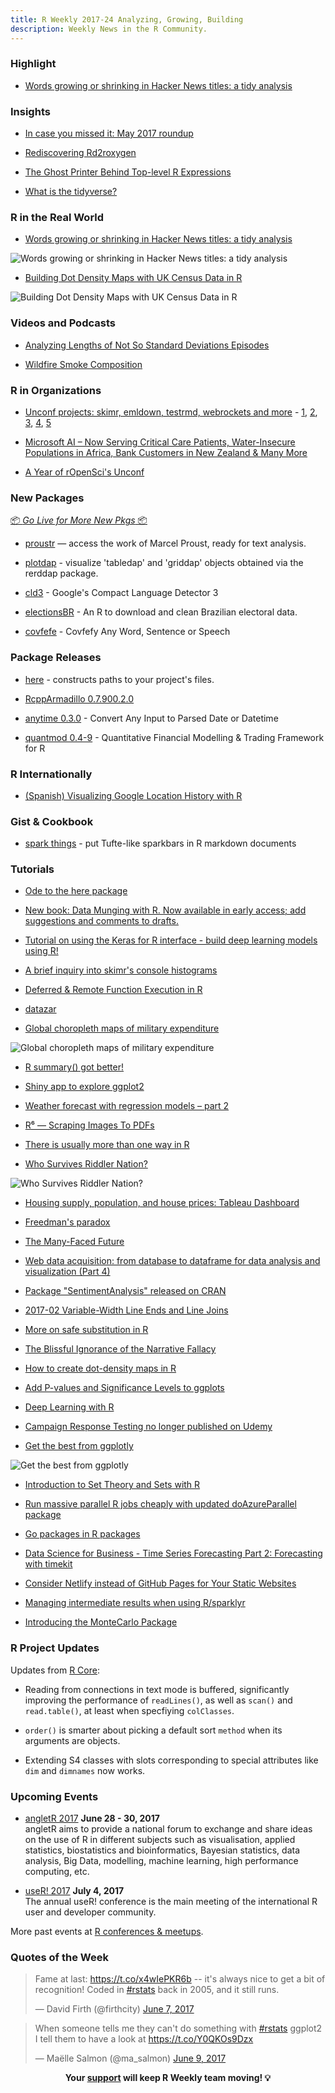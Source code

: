 ```yaml
---
title: R Weekly 2017-24 Analyzing, Growing, Building
description: Weekly News in the R Community.
---
```


###  Highlight

+ [Words growing or shrinking in Hacker News titles: a tidy analysis](http://varianceexplained.org/r/hn-trends/)

###  Insights

+ [In case you missed it: May 2017 roundup](http://blog.revolutionanalytics.com/2017/06/in-case-you-missed-it-may-2017-roundup.html)

+ [Rediscovering Rd2roxygen](https://yihui.name/en/2017/06/rediscovering-rd2roxygen/)

+ [The Ghost Printer Behind Top-level R Expressions](https://yihui.name/en/2017/06/top-level-r-expressions/)

+ [What is the tidyverse? ](https://rviews.rstudio.com/2017/06/08/what-is-the-tidyverse/)

###  R in the Real World

+ [Words growing or shrinking in Hacker News titles: a tidy analysis](http://varianceexplained.org/r/hn-trends/)

![Words growing or shrinking in Hacker News titles: a tidy analysis](https://raw.githubusercontent.com/rweekly/image/master/2017-03/stack-better.png)

+ [Building Dot Density Maps with UK Census Data in R](http://blog.cultureofinsight.com/2017/06/building-dot-density-maps-with-uk-census-data-in-r/)

![Building Dot Density Maps with UK Census Data in R](https://raw.githubusercontent.com/rweekly/image/master/2017-03/ldn_final.gif)


###  Videos and Podcasts

+ [Analyzing Lengths of Not So Standard Deviations Episodes](http://analystmindset.com/2017/05/22/episode-1/)

+ [Wildfire Smoke Composition](https://www.youtube.com/watch?v=jWePleDwmQo&feature=youtu.be)

###  R in Organizations

+ [Unconf projects: skimr, emldown, testrmd, webrockets and more](http://ropensci.org/blog/blog/2017/06/05/unconf_recap_1) - [1](http://ropensci.org/blog/blog/2017/06/05/unconf_recap_1), [2](http://ropensci.org/blog/blog/2017/06/06/unconf_recap_2), [3](http://ropensci.org/blog/blog/2017/06/07/unconf_projects_3), [4](http://ropensci.org/blog/blog/2017/06/08/unconf_recap_4), [5](http://ropensci.org/blog/blog/2017/06/09/unconf_recap_5)


+ [Microsoft AI – Now Serving Critical Care Patients, Water-Insecure Populations in Africa, Bank Customers in New Zealand & Many More](https://blogs.technet.microsoft.com/machinelearning/2017/06/05/microsoft-ai-now-serving-critical-care-patients-water-insecure-populations-in-africa-bank-customers-in-new-zealand-many-more/)

+ [A Year of rOpenSci's Unconf](http://seankross.com/2017/06/07/A-Year-of-rOpenScis-Unconf.html)


###  New Packages

<p class="added-hostname"><a href="https://rweekly.org/live" target="_blank" class="externalLink">📦 <i>Go Live for More New Pkgs</i> 📦</a></p>

+ [proustr](http://colinfay.me/proustr-package/) — access the work of Marcel Proust, ready for text analysis.

+ [plotdap](https://github.com/ropensci/plotdap) - visualize 'tabledap' and 'griddap' objects obtained via the rerddap package.

+ [cld3](https://cran.r-project.org/web/packages/cld3/index.html) - Google's Compact Language Detector 3

+ [electionsBR](https://cran.r-project.org/package=electionsBR) - An R to download and clean Brazilian electoral data.

+ [covfefe](https://cran.r-project.org/web/packages/covfefe/index.html) - Covfefy Any Word, Sentence or Speech

###  Package Releases

+ [here](https://cran.r-project.org/web/packages/here/index.html) - constructs paths to your project's files.

+ [RcppArmadillo 0.7.900.2.0](http://dirk.eddelbuettel.com/blog/2017/06/04#rcpparmadillo_0.7.900.2.0)

+ [anytime 0.3.0](http://dirk.eddelbuettel.com/blog/2017/06/05#anytime_0.3.0) - Convert Any Input to Parsed Date or Datetime

+ [quantmod 0.4-9](http://blog.fosstrading.com/2017/06/quantmod-0-4-9-on-cran.html) - Quantitative Financial Modelling & Trading Framework for R


###  R Internationally

+ [(Spanish) Visualizing Google Location History with R](https://bitsandbricks.github.io/post/visualizando-con-r-el-historial-de-ubicaciones-de-google-parte-i/)

### Gist & Cookbook

+ [spark things](https://gist.github.com/benmarwick/152bebd96eb359a9f379f4ec94bdb93a) - put Tufte-like sparkbars in R markdown documents

###  Tutorials

+ [Ode to the here package](https://github.com/jennybc/here_here)

+ [New book: Data Munging with R. Now available in early access; add suggestions and comments to drafts.](https://www.manning.com/books/data-munging-with-r)

+ [Tutorial on using the Keras for R interface - build deep learning models using R!](http://projects.rajivshah.com/blog/2017/06/04/deeplearningR/)

+ [A brief inquiry into skimr's console histograms](https://daranzolin.github.io/articles/2017-06/consolehistograms)

+ [Deferred & Remote Function Execution in R](https://random-remarks.net/2017/06/03/deferred-remote-function-execution-in-r/)

+ [datazar](https://xianblog.wordpress.com/2017/06/04/datazar/)

+ [Global choropleth maps of military expenditure](http://ellisp.github.io/blog/2017/06/04/military-gdp)

![Global choropleth maps of military expenditure](https://ellisp.github.io/img/0099-military-gdp.gif)

+ [R summary() got better!](http://www.win-vector.com/blog/2017/06/r-summary-got-better/)

+ [Shiny app to explore ggplot2](http://r-posts.com/shiny-app-to-explore-ggplot2/)

+ [Weather forecast with regression models – part 2](https://datascienceplus.com/weather-forecast-with-regression-models-part-2/)

+ [R⁶ — Scraping Images To PDFs](https://rud.is/b/2017/06/05/r%e2%81%b6-scraping-images-to-pdfs/)

+ [There is usually more than one way in R](http://www.win-vector.com/blog/2017/06/there-is-usually-more-than-one-way-in-r/)

+ [Who Survives Riddler Nation?](https://ntguardian.wordpress.com/2017/06/05/who-survives-riddler-nation/)

![Who Survives Riddler Nation?](https://ntguardian.files.wordpress.com/2017/06/out2.gif?w=680)

+ [Housing supply, population, and house prices: Tableau Dashboard](http://lenkiefer.github.io/2017/06/05/tableau-dash)

+ [Freedman's paradox](http://www.alexejgossmann.com/Freedmans_paradox/)

+ [The Many-Faced Future](http://www.jottr.org/2017/06/the-many-faced-future.html)

+ [Web data acquisition: from database to dataframe for data analysis and visualization (Part 4)](http://r-posts.com/web-data-acquisition-from-database-to-dataframe-for-data-analysis-and-visualization-part-4/)

+ [Package "SentimentAnalysis" released on CRAN](http://www.rblog.uni-freiburg.de/2017/06/06/package-sentimentanalysis-released-on-cran/)

+ [2017-02  Variable-Width Line Ends and Line Joins](http://stattech.wordpress.fos.auckland.ac.nz/2017/06/07/2017-02-variable-width-line-ends-and-line-joins/)

+ [More on safe substitution in R](http://www.win-vector.com/blog/2017/06/more-on-safe-substitution-in-r/)

+ [The Blissful Ignorance of the Narrative Fallacy](http://multithreaded.stitchfix.com/blog/2017/06/07/hot-hand-and-narrative-fallacy/)

+ [How to create dot-density maps in R](http://blog.revolutionanalytics.com/2017/06/how-to-create-dot-density-maps-in-r.html)

+ [Add P-values and Significance Levels to ggplots](http://www.sthda.com/english/wiki/add-p-values-and-significance-levels-to-ggplots)

+ [Deep Learning with R](https://datascienceplus.com/deep-learning-with-r/)

+ [Campaign Response Testing no longer published on Udemy](http://www.win-vector.com/blog/2017/06/campaign-response-testing-no-longer-published-on-udemy/)

+ [Get the best from ggplotly](http://www.r-graph-gallery.com/2017/06/07/get-the-best-from-ggplotly/)

![Get the best from ggplotly](http://www.r-graph-gallery.com/wp-content/uploads/2017/06/Demo_ggplotly.gif)

+ [Introduction to Set Theory and Sets with R](http://www.aaronschlegel.com/introduction-set-theory-r/)

+ [Run massive parallel R jobs cheaply with updated doAzureParallel package](http://blog.revolutionanalytics.com/2017/06/doazureparallel-updated.html)

+ [Go packages in R packages](https://romain.rbind.io/blog/2017/06/09/go-packages-in-r-packages/)

+ [Data Science for Business - Time Series Forecasting Part 2: Forecasting with timekit](https://shirinG.github.io/forecasting/2017/06/09/retail_forcasting_part2)

+ [Consider Netlify instead of GitHub Pages for Your Static Websites](https://yihui.name/en/2017/06/netlify-instead-of-github-pages/)

+ [Managing intermediate results when using R/sparklyr](http://www.win-vector.com/blog/2017/06/managing-intermediate-results-when-using-rsparklyr/)

+ [Introducing the MonteCarlo Package](https://firstdifferences.wordpress.com/2017/06/08/introducing-the-montecarlo-package/)


<!--<div class="post-more-begin"></div><div class="post-more-end"></div>-->


###  R Project Updates

Updates from [R Core](http://developer.r-project.org/blosxom.cgi/R-devel/NEWS):

+  Reading from connections in text mode is buffered, significantly improving the performance of `readLines()`, as well as `scan()` and `read.table()`, at least when specfiying `colClasses`. 

+  `order()` is smarter about picking a default sort `method` when its arguments are objects. 

+ Extending S4 classes with slots corresponding to special attributes like `dim` and `dimnames` now works.


###  Upcoming Events

+ [angletR 2017](http://angletr2017.com/) **June 28 - 30, 2017** <br/>
angletR aims to provide a national forum to exchange and share ideas on the use of R in different subjects such as visualisation, applied statistics, biostatistics and bioinformatics, Bayesian statistics, data analysis, Big Data, modelling, machine learning, high performance computing, etc.

+ [useR! 2017](http://user2017.brussels/) **July 4, 2017** <br />
The annual useR! conference is the main meeting of the international R user and developer community.

More past events at [R conferences & meetups](https://conf.rweekly.org).


###  Quotes of the Week

<blockquote class="twitter-tweet" data-lang="en"><p lang="en" dir="ltr">Fame at last: <a href="https://t.co/x4wIePKR6b">https://t.co/x4wIePKR6b</a> -- it&#39;s always nice to get a bit of recognition!  Coded in <a href="https://twitter.com/hashtag/rstats?src=hash">#rstats</a> back in 2005, and it still runs.</p>&mdash; David Firth (@firthcity) <a href="https://twitter.com/firthcity/status/872565232606081025">June 7, 2017</a></blockquote>

<blockquote class="twitter-tweet" data-lang="en"><p lang="en" dir="ltr">When someone tells me they can&#39;t do something with <a href="https://twitter.com/hashtag/rstats?src=hash">#rstats</a> ggplot2 I tell them to have a look at <a href="https://t.co/Y0QKOs9Dzx">https://t.co/Y0QKOs9Dzx</a></p>&mdash; Maëlle Salmon (@ma_salmon) <a href="https://twitter.com/ma_salmon/status/873075721932914689">June 9, 2017</a></blockquote>




<p class="hide-support added-hostname support-rweekly" style="text-align: center;font-weight: bold;">Your <a class="non-visited externalLink" href="https://www.patreon.com/rweekly" onclick="pas(this)">support</a> will keep R Weekly team moving! 💡</p>

